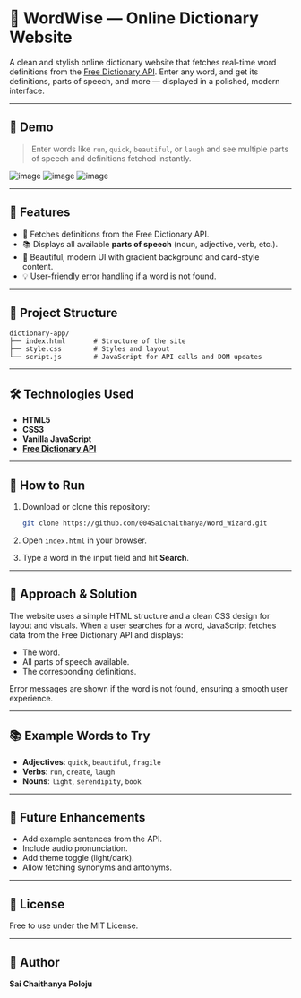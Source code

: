 # 📖 WordWise — Online Dictionary Website

A clean and stylish online dictionary website that fetches real-time word definitions from the [Free Dictionary API](https://dictionaryapi.dev/). Enter any word, and get its definitions, parts of speech, and more — displayed in a polished, modern interface.

---

## 📸 Demo

> Enter words like `run`, `quick`, `beautiful`, or `laugh` and see multiple parts of speech and definitions fetched instantly.

![image](https://github.com/user-attachments/assets/bc62a1a9-52c3-4cf6-8856-57faff6f3b67)
![image](https://github.com/user-attachments/assets/c1ebe9bd-0b27-4e2f-960c-58333f604c31)
![image](https://github.com/user-attachments/assets/892f3923-061d-47bf-a318-788739530550)


---

## 🚀 Features

* 📖 Fetches definitions from the Free Dictionary API.
* 📚 Displays all available **parts of speech** (noun, adjective, verb, etc.).
* 🎨 Beautiful, modern UI with gradient background and card-style content.
* 💡 User-friendly error handling if a word is not found.

---

## 📂 Project Structure

```
dictionary-app/
├── index.html       # Structure of the site
├── style.css        # Styles and layout
└── script.js        # JavaScript for API calls and DOM updates
```

---

## 🛠️ Technologies Used

* **HTML5**
* **CSS3**
* **Vanilla JavaScript**
* **[Free Dictionary API](https://dictionaryapi.dev/)**

---

## 📖 How to Run

1. Download or clone this repository:

   ```bash
   git clone https://github.com/004Saichaithanya/Word_Wizard.git
   ```

2. Open `index.html` in your browser.

3. Type a word in the input field and hit **Search**.

---

## 📌 Approach & Solution

The website uses a simple HTML structure and a clean CSS design for layout and visuals. When a user searches for a word, JavaScript fetches data from the Free Dictionary API and displays:

* The word.
* All parts of speech available.
* The corresponding definitions.

Error messages are shown if the word is not found, ensuring a smooth user experience.

---

## 📚 Example Words to Try

* **Adjectives**: `quick`, `beautiful`, `fragile`
* **Verbs**: `run`, `create`, `laugh`
* **Nouns**: `light`, `serendipity`, `book`

---

## 📌 Future Enhancements

* Add example sentences from the API.
* Include audio pronunciation.
* Add theme toggle (light/dark).
* Allow fetching synonyms and antonyms.

---

## 📑 License

Free to use under the MIT License.

---

## 🌟 Author

**Sai Chaithanya Poloju**

